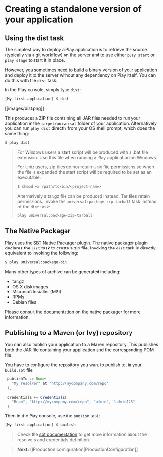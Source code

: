 <!--- Copyright (C) 2009-2013 Typesafe Inc. <http://www.typesafe.com> -->
# Creating a standalone version of your application

## Using the dist task

The simplest way to deploy a Play application is to retrieve the source (typically via a git workflow) on the server and to use either `play start` or `play stage` to start it in place.

However, you sometimes need to build a binary version of your application and deploy it to the server without any dependency on Play itself. You can do this with the `dist` task.

In the Play console, simply type `dist`:

```bash
[My first application] $ dist
```

[[images/dist.png]]

This produces a ZIP file containing all JAR files needed to run your application in the `target/universal` folder of your application. Alternatively you can run `play dist` directly from your OS shell prompt, which does the same thing:

```bash
$ play dist
```

> For Windows users a start script will be produced with a .bat file extension. Use this file when running a Play application on Windows.
>
> For Unix users, zip files do not retain Unix file permissions so when the file is expanded the start script will be required to be set as an executable:
>
> ```bash
> $ chmod +x /path/to/bin/<project-name>
> ```
>
> Alternatively a tar.gz file can be produced instead. Tar files retain permissions. Invoke the `universal:package-zip-tarball` task instead of the `dist` task:
>
> ```bash
> play universal:package-zip-tarball
> ```

## The Native Packager

Play uses the [SBT Native Packager plugin](http://www.scala-sbt.org/sbt-native-packager/). The native packager plugin declares the `dist` task to create a zip file. Invoking the `dist` task is directly equivalent to invoking the following:

```bash
$ play universal:package-bin
```

Many other types of archive can be generated including:

* tar.gz
* OS X disk images
* Microsoft Installer (MSI)
* RPMs
* Debian files

Please consult the [documentation](http://www.scala-sbt.org/sbt-native-packager) on the native packager for more information.

## Publishing to a Maven (or Ivy) repository

You can also publish your application to a Maven repository. This publishes both the JAR file containing your application and the corresponding POM file.

You have to configure the repository you want to publish to, in your `build.sbt` file:

```scala
 publishTo := Some(
   "My resolver" at "http://mycompany.com/repo"
 ),
 
 credentials += Credentials(
   "Repo", "http://mycompany.com/repo", "admin", "admin123"
 )
```

Then in the Play console, use the `publish` task:

```bash
[My first application] $ publish
```

> Check the [sbt documentation](http://www.scala-sbt.org/release/docs/index.html) to get more information about the resolvers and credentials definition.

> **Next:** [[Production configuration|ProductionConfiguration]]